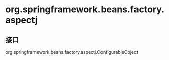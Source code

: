 # org.springframework.beans.factory.aspectj

## 接口

org.springframework.beans.factory.aspectj.ConfigurableObject





